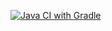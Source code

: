 [![Java CI with Gradle](https://github.com/KirillNemytykh/HomeworkSelenide/actions/workflows/gradle.yml/badge.svg)](https://github.com/KirillNemytykh/HomeworkSelenide/actions/workflows/gradle.yml)
